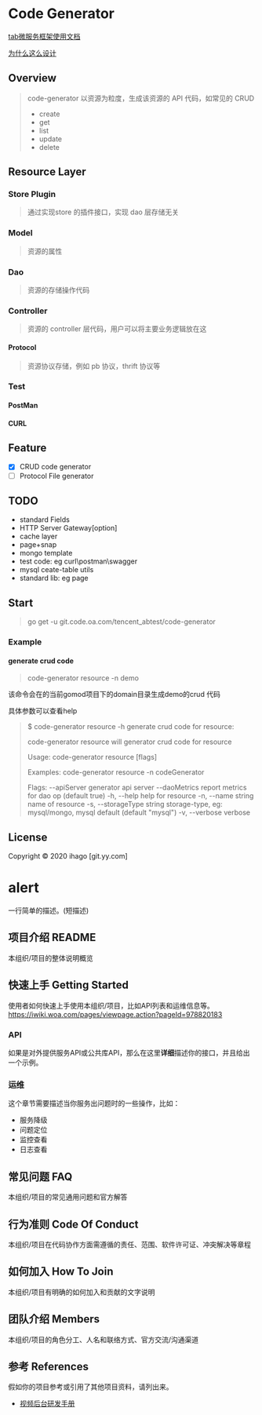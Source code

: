 # Code Generator

[tab微服务框架使用文档](./doc/tab_micro_server.md)

[为什么这么设计](./doc/design.md)

## Overview

> code-generator 以资源为粒度，生成该资源的 API 代码，如常见的 CRUD
>
> - create
> - get
> - list
> - update
> - delete

## Resource Layer

### Store Plugin

> 通过实现store 的插件接口，实现 dao 层存储无关

### Model

> 资源的属性

### Dao 

> 资源的存储操作代码

### Controller

> 资源的 controller 层代码，用户可以将主要业务逻辑放在这

#### Protocol

>  资源协议存储，例如 pb 协议，thrift 协议等

### Test

#### PostMan

#### CURL

## Feature

- [x] CRUD code generator 
- [ ] Protocol File generator

## TODO

- standard Fields
- HTTP Server Gateway[option]
- cache layer
- page+snap
- mongo template
- test code: eg curl\postman\swagger
- mysql ceate-table utils
- standard lib: eg page

## Start

> go get -u git.code.oa.com/tencent_abtest/code-generator

### Example

#### generate crud code

> code-generator resource -n demo

该命令会在的当前gomod项目下的domain目录生成demo的crud 代码

具体参数可以查看help

> $ code-generator resource -h
> generate crud code for resource:
>
> code-generator resource will generator crud code for resource
>
> Usage:
>   code-generator resource [flags]
>
> Examples:
> code-generator resource -n codeGenerator
>
> Flags:
>       --apiServer            generator api server
>       --daoMetrics           report metrics for dao op (default true)
>   -h, --help                 help for resource
>   -n, --name string          name of resource
>   -s, --storageType string   storage-type, eg: mysql/mongo, mysql default (default "mysql")
>   -v, --verbose              verbose



## License

Copyright © 2020 ihago [git.yy.com]

# alert

一行简单的描述。(短描述)

## 项目介绍     README

本组织/项目的整体说明概览

## 快速上手     Getting Started

使用者如何快速上手使用本组织/项目，比如API列表和运维信息等。
https://iwiki.woa.com/pages/viewpage.action?pageId=978820183

### API

如果是对外提供服务API或公共库API，那么在这里**详细**描述你的接口，并且给出一个示例。

### 运维

这个章节需要描述当你服务出问题时的一些操作，比如：

- 服务降级
- 问题定位
- 监控查看
- 日志查看

## 常见问题     FAQ

本组织/项目的常见通用问题和官方解答

## 行为准则    Code Of Conduct

本组织/项目在代码协作方面需遵循的责任、范围、软件许可证、冲突解决等章程

## 如何加入    How To Join

本组织/项目有明确的如何加入和贡献的文字说明

## 团队介绍    Members

本组织/项目的角色分工、人名和联络方式、官方交流/沟通渠道

## 参考    References

假如你的项目参考或引用了其他项目资料，请列出来。

- [视频后台研发手册](https://git.code.oa.com/videobase/videonavi)

